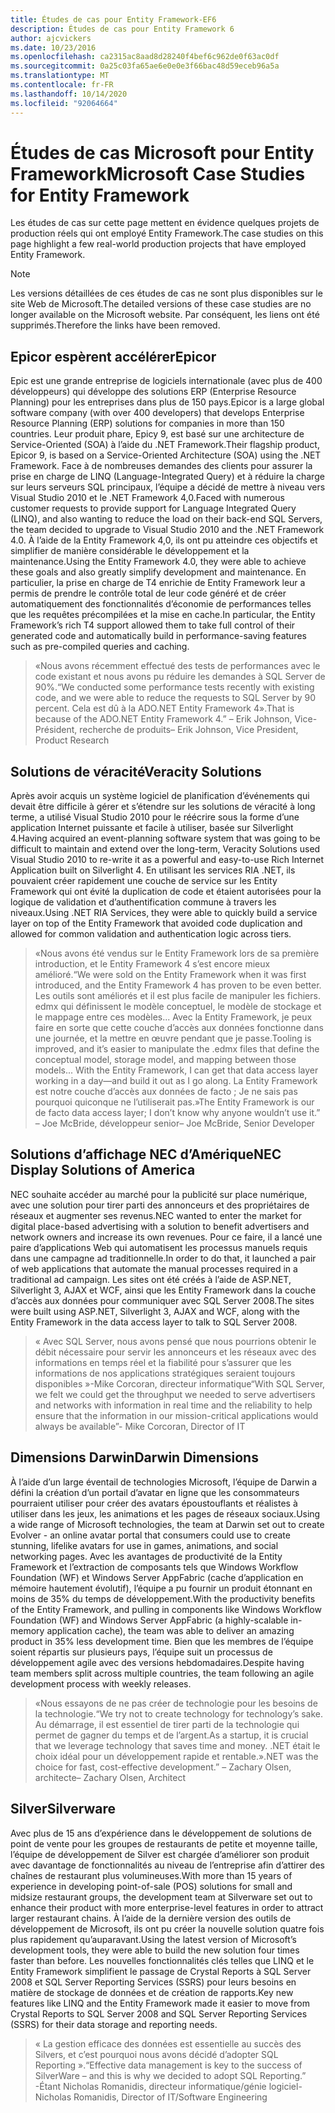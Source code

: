 ```yaml
---
title: Études de cas pour Entity Framework-EF6
description: Études de cas pour Entity Framework 6
author: ajcvickers
ms.date: 10/23/2016
ms.openlocfilehash: ca2315ac8aad8d28240f4bef6c962de0f63ac0df
ms.sourcegitcommit: 0a25c03fa65ae6e0e0e3f66bac48d59eceb96a5a
ms.translationtype: MT
ms.contentlocale: fr-FR
ms.lasthandoff: 10/14/2020
ms.locfileid: "92064664"
---
```

# <a name="microsoft-case-studies-for-entity-framework"></a><span data-ttu-id="ae171-103">Études de cas Microsoft pour Entity Framework</span><span class="sxs-lookup"><span data-stu-id="ae171-103">Microsoft Case Studies for Entity Framework</span></span>
<span data-ttu-id="ae171-104">Les études de cas sur cette page mettent en évidence quelques projets de production réels qui ont employé Entity Framework.</span><span class="sxs-lookup"><span data-stu-id="ae171-104">The case studies on this page highlight a few real-world production projects that have employed Entity Framework.</span></span>
> [!NOTE]
> <span data-ttu-id="ae171-105">Les versions détaillées de ces études de cas ne sont plus disponibles sur le site Web de Microsoft.</span><span class="sxs-lookup"><span data-stu-id="ae171-105">The detailed versions of these case studies are no longer available on the Microsoft website.</span></span> <span data-ttu-id="ae171-106">Par conséquent, les liens ont été supprimés.</span><span class="sxs-lookup"><span data-stu-id="ae171-106">Therefore the links have been removed.</span></span>

## <a name="epicor"></a><span data-ttu-id="ae171-107">Epicor espèrent accélérer</span><span class="sxs-lookup"><span data-stu-id="ae171-107">Epicor</span></span>
<span data-ttu-id="ae171-108">Epic est une grande entreprise de logiciels internationale (avec plus de 400 développeurs) qui développe des solutions ERP (Enterprise Resource Planning) pour les entreprises dans plus de 150 pays.</span><span class="sxs-lookup"><span data-stu-id="ae171-108">Epicor is a large global software company (with over 400 developers) that develops Enterprise Resource Planning (ERP) solutions for companies in more than 150 countries.</span></span>
<span data-ttu-id="ae171-109">Leur produit phare, Epicy 9, est basé sur une architecture de Service-Oriented (SOA) à l’aide du .NET Framework.</span><span class="sxs-lookup"><span data-stu-id="ae171-109">Their flagship product, Epicor 9, is based on a Service-Oriented Architecture (SOA) using the .NET Framework.</span></span>
<span data-ttu-id="ae171-110">Face à de nombreuses demandes des clients pour assurer la prise en charge de LINQ (Language-Integrated Query) et à réduire la charge sur leurs serveurs SQL principaux, l’équipe a décidé de mettre à niveau vers Visual Studio 2010 et le .NET Framework 4,0.</span><span class="sxs-lookup"><span data-stu-id="ae171-110">Faced with numerous customer requests to provide support for Language Integrated Query (LINQ), and also wanting to reduce the load on their back-end SQL Servers, the team decided to upgrade to Visual Studio 2010 and the .NET Framework 4.0.</span></span>
<span data-ttu-id="ae171-111">À l’aide de la Entity Framework 4,0, ils ont pu atteindre ces objectifs et simplifier de manière considérable le développement et la maintenance.</span><span class="sxs-lookup"><span data-stu-id="ae171-111">Using the Entity Framework 4.0, they were able to achieve these goals and also greatly simplify development and maintenance.</span></span>
<span data-ttu-id="ae171-112">En particulier, la prise en charge de T4 enrichie de Entity Framework leur a permis de prendre le contrôle total de leur code généré et de créer automatiquement des fonctionnalités d’économie de performances telles que les requêtes précompilées et la mise en cache.</span><span class="sxs-lookup"><span data-stu-id="ae171-112">In particular, the Entity Framework’s rich T4 support allowed them to take full control of their generated code and automatically build in performance-saving features such as pre-compiled queries and caching.</span></span>

> <span data-ttu-id="ae171-113">«Nous avons récemment effectué des tests de performances avec le code existant et nous avons pu réduire les demandes à SQL Server de 90%.</span><span class="sxs-lookup"><span data-stu-id="ae171-113">“We conducted some performance tests recently with existing code, and we were able to reduce the requests to SQL Server by 90 percent.</span></span>
<span data-ttu-id="ae171-114">Cela est dû à la ADO.NET Entity Framework 4».</span><span class="sxs-lookup"><span data-stu-id="ae171-114">That is because of the ADO.NET Entity Framework 4.”</span></span> <span data-ttu-id="ae171-115">– Erik Johnson, Vice-Président, recherche de produits</span><span class="sxs-lookup"><span data-stu-id="ae171-115">– Erik Johnson, Vice President, Product Research</span></span>  

## <a name="veracity-solutions"></a><span data-ttu-id="ae171-116">Solutions de véracité</span><span class="sxs-lookup"><span data-stu-id="ae171-116">Veracity Solutions</span></span>
<span data-ttu-id="ae171-117">Après avoir acquis un système logiciel de planification d’événements qui devait être difficile à gérer et s’étendre sur les solutions de véracité à long terme, a utilisé Visual Studio 2010 pour le réécrire sous la forme d’une application Internet puissante et facile à utiliser, basée sur Silverlight 4.</span><span class="sxs-lookup"><span data-stu-id="ae171-117">Having acquired an event-planning software system that was going to be difficult to maintain and extend over the long-term, Veracity Solutions used Visual Studio 2010 to re-write it as a powerful and easy-to-use Rich Internet Application built on Silverlight 4.</span></span>
<span data-ttu-id="ae171-118">En utilisant les services RIA .NET, ils pouvaient créer rapidement une couche de service sur les Entity Framework qui ont évité la duplication de code et étaient autorisées pour la logique de validation et d’authentification commune à travers les niveaux.</span><span class="sxs-lookup"><span data-stu-id="ae171-118">Using .NET RIA Services, they were able to quickly build a service layer on top of the Entity Framework that avoided code duplication and allowed for common validation and authentication logic across tiers.</span></span>  

> <span data-ttu-id="ae171-119">«Nous avons été vendus sur le Entity Framework lors de sa première introduction, et le Entity Framework 4 s’est encore mieux amélioré.</span><span class="sxs-lookup"><span data-stu-id="ae171-119">“We were sold on the Entity Framework when it was first introduced, and the Entity Framework 4 has proven to be even better.</span></span>
<span data-ttu-id="ae171-120">Les outils sont améliorés et il est plus facile de manipuler les fichiers. edmx qui définissent le modèle conceptuel, le modèle de stockage et le mappage entre ces modèles... Avec la Entity Framework, je peux faire en sorte que cette couche d’accès aux données fonctionne dans une journée, et la mettre en œuvre pendant que je passe.</span><span class="sxs-lookup"><span data-stu-id="ae171-120">Tooling is improved, and it’s easier to manipulate the .edmx files that define the conceptual model, storage model, and mapping between those models... With the Entity Framework, I can get that data access layer working in a day—and build it out as I go along.</span></span>
<span data-ttu-id="ae171-121">La Entity Framework est notre couche d’accès aux données de facto ; Je ne sais pas pourquoi quiconque ne l’utiliserait pas.»</span><span class="sxs-lookup"><span data-stu-id="ae171-121">The Entity Framework is our de facto data access layer; I don’t know why anyone wouldn’t use it.”</span></span> <span data-ttu-id="ae171-122">– Joe McBride, développeur senior</span><span class="sxs-lookup"><span data-stu-id="ae171-122">– Joe McBride, Senior Developer</span></span>

## <a name="nec-display-solutions-of-america"></a><span data-ttu-id="ae171-123">Solutions d’affichage NEC d’Amérique</span><span class="sxs-lookup"><span data-stu-id="ae171-123">NEC Display Solutions of America</span></span>
<span data-ttu-id="ae171-124">NEC souhaite accéder au marché pour la publicité sur place numérique, avec une solution pour tirer parti des annonceurs et des propriétaires de réseaux et augmenter ses revenus.</span><span class="sxs-lookup"><span data-stu-id="ae171-124">NEC wanted to enter the market for digital place-based advertising with a solution to benefit advertisers and network owners and increase its own revenues.</span></span>
<span data-ttu-id="ae171-125">Pour ce faire, il a lancé une paire d’applications Web qui automatisent les processus manuels requis dans une campagne ad traditionnelle.</span><span class="sxs-lookup"><span data-stu-id="ae171-125">In order to do that, it launched a pair of web applications that automate the manual processes required in a traditional ad campaign.</span></span>
<span data-ttu-id="ae171-126">Les sites ont été créés à l’aide de ASP.NET, Silverlight 3, AJAX et WCF, ainsi que les Entity Framework dans la couche d’accès aux données pour communiquer avec SQL Server 2008.</span><span class="sxs-lookup"><span data-stu-id="ae171-126">The sites were built using ASP.NET, Silverlight 3, AJAX and WCF, along with the Entity Framework in the data access layer to talk to SQL Server 2008.</span></span>

> <span data-ttu-id="ae171-127">« Avec SQL Server, nous avons pensé que nous pourrions obtenir le débit nécessaire pour servir les annonceurs et les réseaux avec des informations en temps réel et la fiabilité pour s’assurer que les informations de nos applications stratégiques seraient toujours disponibles »-Mike Corcoran, directeur informatique</span><span class="sxs-lookup"><span data-stu-id="ae171-127">“With SQL Server, we felt we could get the throughput we needed to serve advertisers and networks with information in real time and the reliability to help ensure that the information in our mission-critical applications would always be available”- Mike Corcoran, Director of IT</span></span>

## <a name="darwin-dimensions"></a><span data-ttu-id="ae171-128">Dimensions Darwin</span><span class="sxs-lookup"><span data-stu-id="ae171-128">Darwin Dimensions</span></span>
<span data-ttu-id="ae171-129">À l’aide d’un large éventail de technologies Microsoft, l’équipe de Darwin a défini la création d’un portail d’avatar en ligne que les consommateurs pourraient utiliser pour créer des avatars époustouflants et réalistes à utiliser dans les jeux, les animations et les pages de réseaux sociaux.</span><span class="sxs-lookup"><span data-stu-id="ae171-129">Using a wide range of Microsoft technologies, the team at Darwin set out to create Evolver - an online avatar portal that consumers could use to create stunning, lifelike avatars for use in games, animations, and social networking pages.</span></span>
<span data-ttu-id="ae171-130">Avec les avantages de productivité de la Entity Framework et l’extraction de composants tels que Windows Workflow Foundation (WF) et Windows Server AppFabric (cache d’application en mémoire hautement évolutif), l’équipe a pu fournir un produit étonnant en moins de 35% du temps de développement.</span><span class="sxs-lookup"><span data-stu-id="ae171-130">With the productivity benefits of the Entity Framework, and pulling in components like Windows Workflow Foundation (WF) and Windows Server AppFabric (a highly-scalable in-memory application cache), the team was able to deliver an amazing product in 35% less development time.</span></span>
<span data-ttu-id="ae171-131">Bien que les membres de l’équipe soient répartis sur plusieurs pays, l’équipe suit un processus de développement agile avec des versions hebdomadaires.</span><span class="sxs-lookup"><span data-stu-id="ae171-131">Despite having team members split across multiple countries, the team following an agile development process with weekly releases.</span></span>

 > <span data-ttu-id="ae171-132">«Nous essayons de ne pas créer de technologie pour les besoins de la technologie.</span><span class="sxs-lookup"><span data-stu-id="ae171-132">“We try not to create technology for technology’s sake.</span></span> <span data-ttu-id="ae171-133">Au démarrage, il est essentiel de tirer parti de la technologie qui permet de gagner du temps et de l’argent.</span><span class="sxs-lookup"><span data-stu-id="ae171-133">As a startup, it is crucial that we leverage technology that saves time and money.</span></span>
 <span data-ttu-id="ae171-134">.NET était le choix idéal pour un développement rapide et rentable.»</span><span class="sxs-lookup"><span data-stu-id="ae171-134">.NET was the choice for fast, cost-effective development.”</span></span> <span data-ttu-id="ae171-135">– Zachary Olsen, architecte</span><span class="sxs-lookup"><span data-stu-id="ae171-135">– Zachary Olsen, Architect</span></span>  

## <a name="silverware"></a><span data-ttu-id="ae171-136">Silver</span><span class="sxs-lookup"><span data-stu-id="ae171-136">Silverware</span></span>
<span data-ttu-id="ae171-137">Avec plus de 15 ans d’expérience dans le développement de solutions de point de vente pour les groupes de restaurants de petite et moyenne taille, l’équipe de développement de Silver est chargée d’améliorer son produit avec davantage de fonctionnalités au niveau de l’entreprise afin d’attirer des chaînes de restaurant plus volumineuses.</span><span class="sxs-lookup"><span data-stu-id="ae171-137">With more than 15 years of experience in developing point-of-sale (POS) solutions for small and midsize restaurant groups, the development team at Silverware set out to enhance their product with more enterprise-level features in order to attract larger restaurant chains.</span></span>
<span data-ttu-id="ae171-138">À l’aide de la dernière version des outils de développement de Microsoft, ils ont pu créer la nouvelle solution quatre fois plus rapidement qu’auparavant.</span><span class="sxs-lookup"><span data-stu-id="ae171-138">Using the latest version of Microsoft’s development tools, they were able to build the new solution four times faster than before.</span></span>
<span data-ttu-id="ae171-139">Les nouvelles fonctionnalités clés telles que LINQ et le Entity Framework simplifient le passage de Crystal Reports à SQL Server 2008 et SQL Server Reporting Services (SSRS) pour leurs besoins en matière de stockage de données et de création de rapports.</span><span class="sxs-lookup"><span data-stu-id="ae171-139">Key new features like LINQ and the Entity Framework made it easier to move from Crystal Reports to SQL Server 2008 and SQL Server Reporting Services (SSRS) for their data storage and reporting needs.</span></span>

> <span data-ttu-id="ae171-140">« La gestion efficace des données est essentielle au succès des Silvers, et c’est pourquoi nous avons décidé d’adopter SQL Reporting ».</span><span class="sxs-lookup"><span data-stu-id="ae171-140">“Effective data management is key to the success of SilverWare – and this is why we decided to adopt SQL Reporting.”</span></span> <span data-ttu-id="ae171-141">-Étant Nicholas Romanidis, directeur informatique/génie logiciel</span><span class="sxs-lookup"><span data-stu-id="ae171-141">- Nicholas Romanidis, Director of IT/Software Engineering</span></span>
